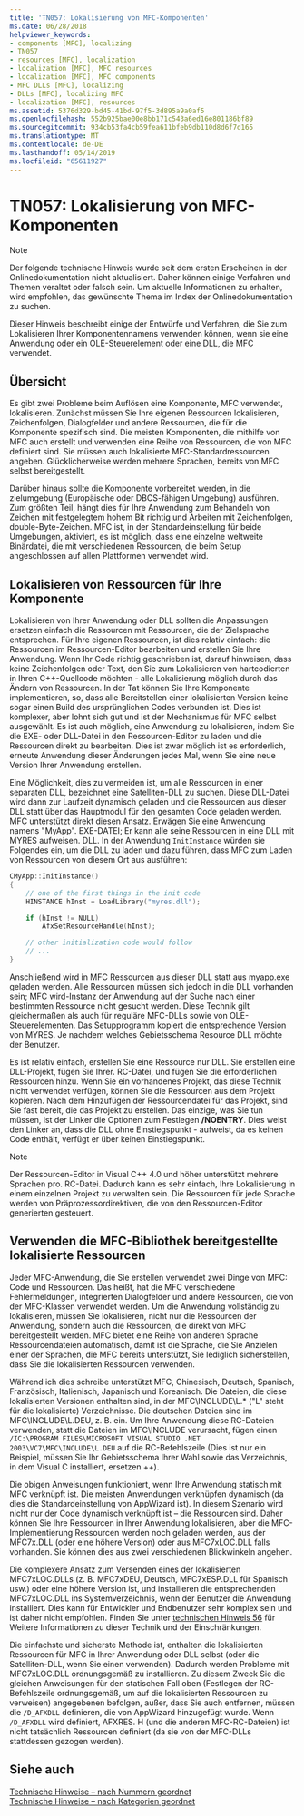 ```yaml
---
title: 'TN057: Lokalisierung von MFC-Komponenten'
ms.date: 06/28/2018
helpviewer_keywords:
- components [MFC], localizing
- TN057
- resources [MFC], localization
- localization [MFC], MFC resources
- localization [MFC], MFC components
- MFC DLLs [MFC], localizing
- DLLs [MFC], localizing MFC
- localization [MFC], resources
ms.assetid: 5376d329-bd45-41bd-97f5-3d895a9a0af5
ms.openlocfilehash: 552b925bae00e8bb171c543a6ed16e801186bf89
ms.sourcegitcommit: 934cb53fa4cb59fea611bfeb9db110d8d6f7d165
ms.translationtype: MT
ms.contentlocale: de-DE
ms.lasthandoff: 05/14/2019
ms.locfileid: "65611927"
---
```

# <a name="tn057-localization-of-mfc-components"></a>TN057: Lokalisierung von MFC-Komponenten

> [!NOTE]
> Der folgende technische Hinweis wurde seit dem ersten Erscheinen in der Onlinedokumentation nicht aktualisiert. Daher können einige Verfahren und Themen veraltet oder falsch sein. Um aktuelle Informationen zu erhalten, wird empfohlen, das gewünschte Thema im Index der Onlinedokumentation zu suchen.

Dieser Hinweis beschreibt einige der Entwürfe und Verfahren, die Sie zum Lokalisieren Ihrer Komponentennamens verwenden können, wenn sie eine Anwendung oder ein OLE-Steuerelement oder eine DLL, die MFC verwendet.

## <a name="overview"></a>Übersicht

Es gibt zwei Probleme beim Auflösen eine Komponente, MFC verwendet, lokalisieren. Zunächst müssen Sie Ihre eigenen Ressourcen lokalisieren, Zeichenfolgen, Dialogfelder und andere Ressourcen, die für die Komponente spezifisch sind. Die meisten Komponenten, die mithilfe von MFC auch erstellt und verwenden eine Reihe von Ressourcen, die von MFC definiert sind. Sie müssen auch lokalisierte MFC-Standardressourcen angeben. Glücklicherweise werden mehrere Sprachen, bereits von MFC selbst bereitgestellt.

Darüber hinaus sollte die Komponente vorbereitet werden, in die zielumgebung (Europäische oder DBCS-fähigen Umgebung) ausführen. Zum größten Teil, hängt dies für Ihre Anwendung zum Behandeln von Zeichen mit festgelegtem hohem Bit richtig und Arbeiten mit Zeichenfolgen, double-Byte-Zeichen. MFC ist, in der Standardeinstellung für beide Umgebungen, aktiviert, es ist möglich, dass eine einzelne weltweite Binärdatei, die mit verschiedenen Ressourcen, die beim Setup angeschlossen auf allen Plattformen verwendet wird.

## <a name="localizing-your-components-resources"></a>Lokalisieren von Ressourcen für Ihre Komponente

Lokalisieren von Ihrer Anwendung oder DLL sollten die Anpassungen ersetzen einfach die Ressourcen mit Ressourcen, die der Zielsprache entsprechen. Für Ihre eigenen Ressourcen, ist dies relativ einfach: die Ressourcen im Ressourcen-Editor bearbeiten und erstellen Sie Ihre Anwendung. Wenn Ihr Code richtig geschrieben ist, darauf hinweisen, dass keine Zeichenfolgen oder Text, den Sie zum Lokalisieren von hartcodierten in Ihren C++-Quellcode möchten - alle Lokalisierung möglich durch das Ändern von Ressourcen. In der Tat können Sie Ihre Komponente implementieren, so, dass alle Bereitstellen einer lokalisierten Version keine sogar einen Build des ursprünglichen Codes verbunden ist. Dies ist komplexer, aber lohnt sich gut und ist der Mechanismus für MFC selbst ausgewählt. Es ist auch möglich, eine Anwendung zu lokalisieren, indem Sie die EXE- oder DLL-Datei in den Ressourcen-Editor zu laden und die Ressourcen direkt zu bearbeiten. Dies ist zwar möglich ist es erforderlich, erneute Anwendung dieser Änderungen jedes Mal, wenn Sie eine neue Version Ihrer Anwendung erstellen.

Eine Möglichkeit, dies zu vermeiden ist, um alle Ressourcen in einer separaten DLL, bezeichnet eine Satelliten-DLL zu suchen. Diese DLL-Datei wird dann zur Laufzeit dynamisch geladen und die Ressourcen aus dieser DLL statt über das Hauptmodul für den gesamten Code geladen werden. MFC unterstützt direkt diesen Ansatz. Erwägen Sie eine Anwendung namens "MyApp". EXE-DATEI; Er kann alle seine Ressourcen in eine DLL mit MYRES aufweisen. DLL. In der Anwendung `InitInstance` würden sie Folgendes ein, um die DLL zu laden und dazu führen, dass MFC zum Laden von Ressourcen von diesem Ort aus ausführen:

```cpp
CMyApp::InitInstance()
{
    // one of the first things in the init code
    HINSTANCE hInst = LoadLibrary("myres.dll");

    if (hInst != NULL)
        AfxSetResourceHandle(hInst);

    // other initialization code would follow
    // ...
}
```

Anschließend wird in MFC Ressourcen aus dieser DLL statt aus myapp.exe geladen werden. Alle Ressourcen müssen sich jedoch in die DLL vorhanden sein; MFC wird-Instanz der Anwendung auf der Suche nach einer bestimmten Ressource nicht gesucht werden. Diese Technik gilt gleichermaßen als auch für reguläre MFC-DLLs sowie von OLE-Steuerelementen. Das Setupprogramm kopiert die entsprechende Version von MYRES. Je nachdem welches Gebietsschema Resource DLL möchte der Benutzer.

Es ist relativ einfach, erstellen Sie eine Ressource nur DLL. Sie erstellen eine DLL-Projekt, fügen Sie Ihrer. RC-Datei, und fügen Sie die erforderlichen Ressourcen hinzu. Wenn Sie ein vorhandenes Projekt, das diese Technik nicht verwendet verfügen, können Sie die Ressourcen aus dem Projekt kopieren. Nach dem Hinzufügen der Ressourcendatei für das Projekt, sind Sie fast bereit, die das Projekt zu erstellen. Das einzige, was Sie tun müssen, ist der Linker die Optionen zum Festlegen **/NOENTRY**. Dies weist den Linker an, dass die DLL ohne Einstiegspunkt - aufweist, da es keinen Code enthält, verfügt er über keinen Einstiegspunkt.

> [!NOTE]
> Der Ressourcen-Editor in Visual C++ 4.0 und höher unterstützt mehrere Sprachen pro. RC-Datei. Dadurch kann es sehr einfach, Ihre Lokalisierung in einem einzelnen Projekt zu verwalten sein. Die Ressourcen für jede Sprache werden von Präprozessordirektiven, die von den Ressourcen-Editor generierten gesteuert.

## <a name="using-the-provided-mfc-localized-resources"></a>Verwenden die MFC-Bibliothek bereitgestellte lokalisierte Ressourcen

Jeder MFC-Anwendung, die Sie erstellen verwendet zwei Dinge von MFC: Code und Ressourcen. Das heißt, hat die MFC verschiedene Fehlermeldungen, integrierten Dialogfelder und andere Ressourcen, die von der MFC-Klassen verwendet werden. Um die Anwendung vollständig zu lokalisieren, müssen Sie lokalisieren, nicht nur die Ressourcen der Anwendung, sondern auch die Ressourcen, die direkt von MFC bereitgestellt werden. MFC bietet eine Reihe von anderen Sprache Ressourcendateien automatisch, damit ist die Sprache, die Sie Anzielen einer der Sprachen, die MFC bereits unterstützt, Sie lediglich sicherstellen, dass Sie die lokalisierten Ressourcen verwenden.

Während ich dies schreibe unterstützt MFC, Chinesisch, Deutsch, Spanisch, Französisch, Italienisch, Japanisch und Koreanisch. Die Dateien, die diese lokalisierten Versionen enthalten sind, in der MFC\INCLUDE\L.* ("L" steht für die lokalisierte) Verzeichnisse. Die deutschen Dateien sind im MFC\INCLUDE\L.DEU, z. B. ein. Um Ihre Anwendung diese RC-Dateien verwenden, statt die Dateien im MFC\INCLUDE verursacht, fügen einen `/IC:\PROGRAM FILES\MICROSOFT VISUAL STUDIO .NET 2003\VC7\MFC\INCLUDE\L.DEU` auf die RC-Befehlszeile (Dies ist nur ein Beispiel, müssen Sie Ihr Gebietsschema Ihrer Wahl sowie das Verzeichnis, in dem Visual C installiert, ersetzen ++).

Die obigen Anweisungen funktioniert, wenn Ihre Anwendung statisch mit MFC verknüpft ist. Die meisten Anwendungen verknüpfen dynamisch (da dies die Standardeinstellung von AppWizard ist). In diesem Szenario wird nicht nur der Code dynamisch verknüpft ist – die Ressourcen sind. Daher können Sie Ihre Ressourcen in Ihrer Anwendung lokalisieren, aber die MFC-Implementierung Ressourcen werden noch geladen werden, aus der MFC7x.DLL (oder eine höhere Version) oder aus MFC7xLOC.DLL falls vorhanden. Sie können dies aus zwei verschiedenen Blickwinkeln angehen.

Die komplexere Ansatz zum Versenden eines der lokalisierten MFC7xLOC.DLLs (z. B. MFC7xDEU, Deutsch, MFC7xESP.DLL für Spanisch usw.) oder eine höhere Version ist, und installieren die entsprechenden MFC7xLOC.DLL ins Systemverzeichnis, wenn der Benutzer die Anwendung installiert. Dies kann für Entwickler und Endbenutzer sehr komplex sein und ist daher nicht empfohlen. Finden Sie unter [technischen Hinweis 56](../mfc/tn056-installation-of-localized-mfc-components.md) für Weitere Informationen zu dieser Technik und der Einschränkungen.

Die einfachste und sicherste Methode ist, enthalten die lokalisierten Ressourcen für MFC in Ihrer Anwendung oder DLL selbst (oder die Satelliten-DLL, wenn Sie einen verwenden). Dadurch werden Probleme mit MFC7xLOC.DLL ordnungsgemäß zu installieren. Zu diesem Zweck Sie die gleichen Anweisungen für den statischen Fall oben (Festlegen der RC-Befehlszeile ordnungsgemäß, um auf die lokalisierten Ressourcen zu verweisen) angegebenen befolgen, außer, dass Sie auch entfernen, müssen die `/D_AFXDLL` definieren, die von AppWizard hinzugefügt wurde. Wenn `/D_AFXDLL` wird definiert, AFXRES. H (und die anderen MFC-RC-Dateien) ist nicht tatsächlich Ressourcen definiert (da sie von der MFC-DLLs stattdessen gezogen werden).

## <a name="see-also"></a>Siehe auch

[Technische Hinweise – nach Nummern geordnet](../mfc/technical-notes-by-number.md)<br/>
[Technische Hinweise – nach Kategorien geordnet](../mfc/technical-notes-by-category.md)
